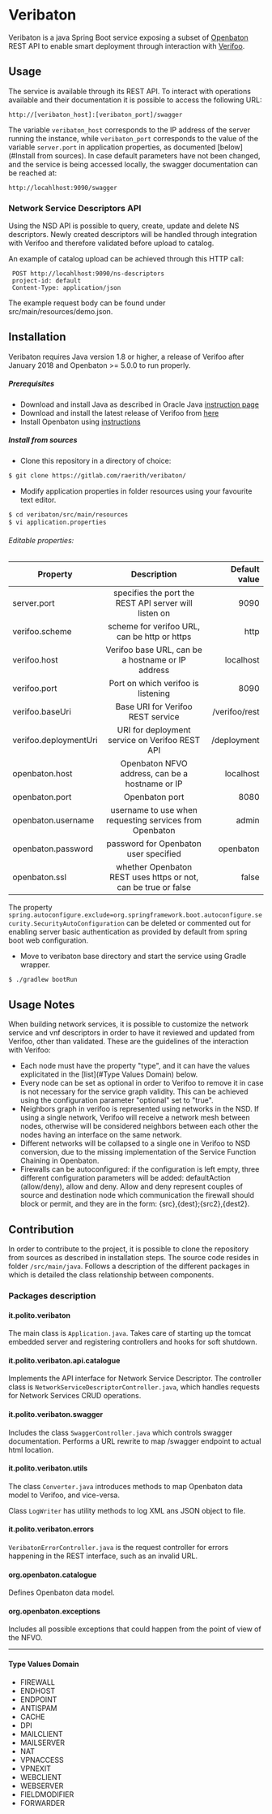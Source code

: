# Veribaton

Veribaton is a java Spring Boot service exposing a subset of [Openbaton](http://http://openbaton.github.io/) REST API to enable smart deployment through interaction with [Verifoo](https://github.com/netgroup-polito/verifoo).

## Usage
The service is available through its REST API. To interact with operations available and their documentation it is possible to access the following URL:

`http://[veribaton_host]:[veribaton_port]/swagger`

The variable `veribaton_host` corresponds to the IP address of the server running the instance, while `veribaton_port` corresponds to the value of the variable `server.port` in application properties, as documented [below](#Install from sources).
In case default parameters have not been changed, and the service is being accessed locally, the swagger documentation can be reached at:

`http://locahlhost:9090/swagger`

### Network Service Descriptors API

Using the NSD API is possible to query, create, update and delete NS descriptors. Newly created descriptors will be handled through integration with Verifoo and therefore validated before upload to catalog.

An example of catalog upload can be achieved through this HTTP call:

```
 POST http://locahlhost:9090/ns-descriptors
 project-id: default
 Content-Type: application/json
```
 
 The example request body can be found under src/main/resources/demo.json.

## Installation
Veribaton requires Java version 1.8 or higher, a release of Verifoo after January 2018 and Openbaton >= 5.0.0 to run properly.

##### Prerequisites
 - Download and install Java as described in Oracle Java [instruction page](https://www.java.com/en/download/help/download_options.xml)
 - Download and install the latest release of Verifoo from [here](https://github.com/netgroup-polito/verifoo)
 - Install Openbaton using [instructions](https://openbaton.github.io/documentation/nfvo-installation/)

##### Install from sources
- Clone this repository in a directory of choice:
```sh
$ git clone https://gitlab.com/raerith/veribaton/
```
- Modify application properties in folder resources using your favourite text editor.
```sh
$ cd veribaton/src/main/resources
$ vi application.properties
```
###### Editable properties:

| **Property**      | Description   | Default value|
| ------------- |:-------------:| -----:|
| server.port      | specifies the port the REST API server will listen on | 9090|
| verifoo.scheme      | scheme for verifoo URL, can be http or https      |   http |
| verifoo.host | Verifoo base URL, can be a hostname or IP address      |    localhost |
| verifoo.port | Port on which verifoo is listening | 8090 |
| verifoo.baseUri | Base URI for Verifoo REST service | /verifoo/rest |
| verifoo.deploymentUri | URI for deployment service on Verifoo REST API | /deployment |
| openbaton.host | Openbaton NFVO address, can be a hostname or IP | localhost |
| openbaton.port | Openbaton port | 8080 |
| openbaton.username | username to use when requesting services from Openbaton | admin|
| openbaton.password | password for Openbaton user specified | openbaton |
| openbaton.ssl | whether Openbaton REST uses https or not, can be true or false | false|

The property `spring.autoconfigure.exclude=org.springframework.boot.autoconfigure.security.SecurityAutoConfiguration` can be deleted or commented out for enabling server basic authentication as provided by default from spring boot web configuration.

- Move to veribaton base directory and start the service using Gradle wrapper.
```sh
$ ./gradlew bootRun
```

## Usage Notes
When building network services, it is possible to customize the network service and vnf descriptors in order to have it reviewed and updated from Verifoo, other than validated.
These are the guidelines of the interaction with Verifoo:
- Each node must have the property "type", and it can have the values explicitated in the [list](#Type Values Domain) below.
- Every node can be set as optional in order to Verifoo to remove it in case is not necessary for the service graph validity. This can be achieved using the configuration parameter "optional" set to "true".
- Neighbors graph in verifoo is represented using networks in the NSD. If using a single network, Verifoo will receive a network mesh between nodes,
otherwise will be considered neighbors between each other the nodes having an interface on the same network.
- Different networks will be collapsed to a single one in Verifoo to NSD conversion, due to the missing implementation of the Service Function Chaining in Openbaton.
- Firewalls can be autoconfigured: if the configuration is left empty, three different configuration parameters will be added: defaultAction (allow/deny), allow and deny.
Allow and deny represent couples of source and destination node which communication the firewall should block or permit, and they are in the form: {src},{dest};{src2},{dest2}.

## Contribution
In order to contribute to the project, it is possible to clone the repository from sources as described in installation steps.
The source code resides in folder `/src/main/java`. Follows a description of the different packages in which is detailed the class relationship between components.

### Packages description

#### it.polito.veribaton
The main class is `Application.java`. Takes care of starting up the tomcat embedded server and registering controllers and hooks for soft shutdown.
 
#### it.polito.veribaton.api.catalogue
Implements the API interface for Network Service Descriptor. The controller class is `NetworkServiceDescriptorController.java`, which handles requests for Network Services CRUD operations.

#### it.polito.veribaton.swagger
Includes the class `SwaggerController.java` which controls swagger documentation. Performs a URL rewrite to map /swagger endpoint to actual html location.

#### it.polito.veribaton.utils
The class `Converter.java` introduces methods to map Openbaton data model to Verifoo, and vice-versa.

Class `LogWriter` has utility methods to log XML ans JSON object to file.

#### it.polito.veribaton.errors
`VeribatonErrorController.java` is the request controller for errors happening in the REST interface, such as an invalid URL.

#### org.openbaton.catalogue
Defines Openbaton data model.

#### org.openbaton.exceptions
Includes all possible exceptions that could happen from the point of view of the NFVO.

----
#### Type Values Domain
- FIREWALL
- ENDHOST
- ENDPOINT
- ANTISPAM
- CACHE
- DPI
- MAILCLIENT
- MAILSERVER
- NAT
- VPNACCESS
- VPNEXIT
- WEBCLIENT
- WEBSERVER
- FIELDMODIFIER
- FORWARDER


